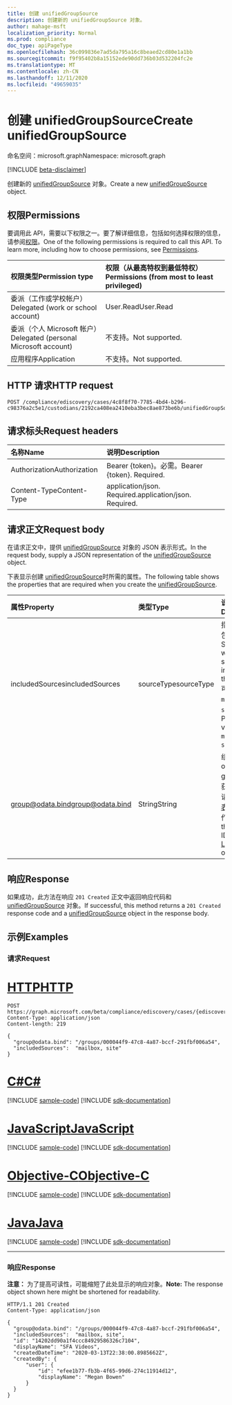 ```yaml
---
title: 创建 unifiedGroupSource
description: 创建新的 unifiedGroupSource 对象。
author: mahage-msft
localization_priority: Normal
ms.prod: compliance
doc_type: apiPageType
ms.openlocfilehash: 36c099836e7ad5da795a16c8beaed2cd80e1a1bb
ms.sourcegitcommit: f9f95402b8a15152ede90dd736b03d532204fc2e
ms.translationtype: MT
ms.contentlocale: zh-CN
ms.lasthandoff: 12/11/2020
ms.locfileid: "49659035"
---
```

# <a name="create-unifiedgroupsource"></a><span data-ttu-id="5dd79-103">创建 unifiedGroupSource</span><span class="sxs-lookup"><span data-stu-id="5dd79-103">Create unifiedGroupSource</span></span>

<span data-ttu-id="5dd79-104">命名空间：microsoft.graph</span><span class="sxs-lookup"><span data-stu-id="5dd79-104">Namespace: microsoft.graph</span></span>

[!INCLUDE [beta-disclaimer](../../includes/beta-disclaimer.md)]

<span data-ttu-id="5dd79-105">创建新的 [unifiedGroupSource](../resources/unifiedgroupsource.md) 对象。</span><span class="sxs-lookup"><span data-stu-id="5dd79-105">Create a new [unifiedGroupSource](../resources/unifiedgroupsource.md) object.</span></span>

## <a name="permissions"></a><span data-ttu-id="5dd79-106">权限</span><span class="sxs-lookup"><span data-stu-id="5dd79-106">Permissions</span></span>

<span data-ttu-id="5dd79-p101">要调用此 API，需要以下权限之一。要了解详细信息，包括如何选择权限的信息，请参阅[权限](/graph/permissions-reference)。</span><span class="sxs-lookup"><span data-stu-id="5dd79-p101">One of the following permissions is required to call this API. To learn more, including how to choose permissions, see [Permissions](/graph/permissions-reference).</span></span>

|<span data-ttu-id="5dd79-109">权限类型</span><span class="sxs-lookup"><span data-stu-id="5dd79-109">Permission type</span></span>|<span data-ttu-id="5dd79-110">权限（从最高特权到最低特权）</span><span class="sxs-lookup"><span data-stu-id="5dd79-110">Permissions (from most to least privileged)</span></span>|
|:---|:---|
|<span data-ttu-id="5dd79-111">委派（工作或学校帐户）</span><span class="sxs-lookup"><span data-stu-id="5dd79-111">Delegated (work or school account)</span></span>|<span data-ttu-id="5dd79-112">User.Read</span><span class="sxs-lookup"><span data-stu-id="5dd79-112">User.Read</span></span>|
|<span data-ttu-id="5dd79-113">委派（个人 Microsoft 帐户）</span><span class="sxs-lookup"><span data-stu-id="5dd79-113">Delegated (personal Microsoft account)</span></span>|<span data-ttu-id="5dd79-114">不支持。</span><span class="sxs-lookup"><span data-stu-id="5dd79-114">Not supported.</span></span>|
|<span data-ttu-id="5dd79-115">应用程序</span><span class="sxs-lookup"><span data-stu-id="5dd79-115">Application</span></span>|<span data-ttu-id="5dd79-116">不支持。</span><span class="sxs-lookup"><span data-stu-id="5dd79-116">Not supported.</span></span>|

## <a name="http-request"></a><span data-ttu-id="5dd79-117">HTTP 请求</span><span class="sxs-lookup"><span data-stu-id="5dd79-117">HTTP request</span></span>

<!-- {
  "blockType": "ignored"
}
-->

``` http
POST /compliance/ediscovery/cases/4c8f8f70-7785-4bd4-b296-c98376a2c5e1/custodians/2192ca408ea2410eba3bec8ae873be6b/unifiedGroupSources
```

## <a name="request-headers"></a><span data-ttu-id="5dd79-118">请求标头</span><span class="sxs-lookup"><span data-stu-id="5dd79-118">Request headers</span></span>

|<span data-ttu-id="5dd79-119">名称</span><span class="sxs-lookup"><span data-stu-id="5dd79-119">Name</span></span>|<span data-ttu-id="5dd79-120">说明</span><span class="sxs-lookup"><span data-stu-id="5dd79-120">Description</span></span>|
|:---|:---|
|<span data-ttu-id="5dd79-121">Authorization</span><span class="sxs-lookup"><span data-stu-id="5dd79-121">Authorization</span></span>|<span data-ttu-id="5dd79-p102">Bearer {token}。必需。</span><span class="sxs-lookup"><span data-stu-id="5dd79-p102">Bearer {token}. Required.</span></span>|
|<span data-ttu-id="5dd79-124">Content-Type</span><span class="sxs-lookup"><span data-stu-id="5dd79-124">Content-Type</span></span>|<span data-ttu-id="5dd79-p103">application/json. Required.</span><span class="sxs-lookup"><span data-stu-id="5dd79-p103">application/json. Required.</span></span>|

## <a name="request-body"></a><span data-ttu-id="5dd79-127">请求正文</span><span class="sxs-lookup"><span data-stu-id="5dd79-127">Request body</span></span>

<span data-ttu-id="5dd79-128">在请求正文中，提供 [unifiedGroupSource](../resources/unifiedgroupsource.md) 对象的 JSON 表示形式。</span><span class="sxs-lookup"><span data-stu-id="5dd79-128">In the request body, supply a JSON representation of the [unifiedGroupSource](../resources/unifiedgroupsource.md) object.</span></span>

<span data-ttu-id="5dd79-129">下表显示创建 [unifiedGroupSource](../resources/unifiedgroupsource.md)时所需的属性。</span><span class="sxs-lookup"><span data-stu-id="5dd79-129">The following table shows the properties that are required when you create the [unifiedGroupSource](../resources/unifiedgroupsource.md).</span></span>

|<span data-ttu-id="5dd79-130">属性</span><span class="sxs-lookup"><span data-stu-id="5dd79-130">Property</span></span>|<span data-ttu-id="5dd79-131">类型</span><span class="sxs-lookup"><span data-stu-id="5dd79-131">Type</span></span>|<span data-ttu-id="5dd79-132">说明</span><span class="sxs-lookup"><span data-stu-id="5dd79-132">Description</span></span>|
|:---|:---|:---|
|<span data-ttu-id="5dd79-133">includedSources</span><span class="sxs-lookup"><span data-stu-id="5dd79-133">includedSources</span></span>|<span data-ttu-id="5dd79-134">sourceType</span><span class="sxs-lookup"><span data-stu-id="5dd79-134">sourceType</span></span>|<span data-ttu-id="5dd79-135">指定此组中包含的源。</span><span class="sxs-lookup"><span data-stu-id="5dd79-135">Specifies which sources are included in this group.</span></span> <span data-ttu-id="5dd79-136">可取值为：`mailbox`、`site`。</span><span class="sxs-lookup"><span data-stu-id="5dd79-136">Possible values are: `mailbox`, `site`.</span></span>|
|<span data-ttu-id="5dd79-137">group@odata.bind</span><span class="sxs-lookup"><span data-stu-id="5dd79-137">group@odata.bind</span></span>|<span data-ttu-id="5dd79-138">String</span><span class="sxs-lookup"><span data-stu-id="5dd79-138">String</span></span>|<span data-ttu-id="5dd79-139">组的 ID。</span><span class="sxs-lookup"><span data-stu-id="5dd79-139">ID of the group.</span></span> <span data-ttu-id="5dd79-140">若要获取组 ID，请使用 ["列表组"](../api/group-list.md) 操作。</span><span class="sxs-lookup"><span data-stu-id="5dd79-140">To get the group ID, use the [List groups](../api/group-list.md) operation.</span></span>|

## <a name="response"></a><span data-ttu-id="5dd79-141">响应</span><span class="sxs-lookup"><span data-stu-id="5dd79-141">Response</span></span>

<span data-ttu-id="5dd79-142">如果成功，此方法在响应 `201 Created` 正文中返回响应代码和 [unifiedGroupSource](../resources/unifiedgroupsource.md) 对象。</span><span class="sxs-lookup"><span data-stu-id="5dd79-142">If successful, this method returns a `201 Created` response code and a [unifiedGroupSource](../resources/unifiedgroupsource.md) object in the response body.</span></span>

## <a name="examples"></a><span data-ttu-id="5dd79-143">示例</span><span class="sxs-lookup"><span data-stu-id="5dd79-143">Examples</span></span>

### <a name="request"></a><span data-ttu-id="5dd79-144">请求</span><span class="sxs-lookup"><span data-stu-id="5dd79-144">Request</span></span>


# <a name="http"></a>[<span data-ttu-id="5dd79-145">HTTP</span><span class="sxs-lookup"><span data-stu-id="5dd79-145">HTTP</span></span>](#tab/http)
<!-- {
  "blockType": "request",
  "name": "create_unifiedgroupsource_from_"
}
-->

``` http
POST https://graph.microsoft.com/beta/compliance/ediscovery/cases/{ediscoveryCaseId}/custodians/{custodianId}/unifiedGroupSources
Content-Type: application/json
Content-length: 219

{
  "group@odata.bind": "/groups/000044f9-47c8-4a87-bccf-291fbf006a54",
  "includedSources":  "mailbox, site"
}
```
# <a name="c"></a>[<span data-ttu-id="5dd79-146">C#</span><span class="sxs-lookup"><span data-stu-id="5dd79-146">C#</span></span>](#tab/csharp)
[!INCLUDE [sample-code](../includes/snippets/csharp/create-unifiedgroupsource-from--csharp-snippets.md)]
[!INCLUDE [sdk-documentation](../includes/snippets/snippets-sdk-documentation-link.md)]

# <a name="javascript"></a>[<span data-ttu-id="5dd79-147">JavaScript</span><span class="sxs-lookup"><span data-stu-id="5dd79-147">JavaScript</span></span>](#tab/javascript)
[!INCLUDE [sample-code](../includes/snippets/javascript/create-unifiedgroupsource-from--javascript-snippets.md)]
[!INCLUDE [sdk-documentation](../includes/snippets/snippets-sdk-documentation-link.md)]

# <a name="objective-c"></a>[<span data-ttu-id="5dd79-148">Objective-C</span><span class="sxs-lookup"><span data-stu-id="5dd79-148">Objective-C</span></span>](#tab/objc)
[!INCLUDE [sample-code](../includes/snippets/objc/create-unifiedgroupsource-from--objc-snippets.md)]
[!INCLUDE [sdk-documentation](../includes/snippets/snippets-sdk-documentation-link.md)]

# <a name="java"></a>[<span data-ttu-id="5dd79-149">Java</span><span class="sxs-lookup"><span data-stu-id="5dd79-149">Java</span></span>](#tab/java)
[!INCLUDE [sample-code](../includes/snippets/java/create-unifiedgroupsource-from--java-snippets.md)]
[!INCLUDE [sdk-documentation](../includes/snippets/snippets-sdk-documentation-link.md)]

---


### <a name="response"></a><span data-ttu-id="5dd79-150">响应</span><span class="sxs-lookup"><span data-stu-id="5dd79-150">Response</span></span>

<span data-ttu-id="5dd79-151">**注意：** 为了提高可读性，可能缩短了此处显示的响应对象。</span><span class="sxs-lookup"><span data-stu-id="5dd79-151">**Note:** The response object shown here might be shortened for readability.</span></span>
<!-- {
  "blockType": "response",
  "truncated": true,
  "@odata.type": "microsoft.graph.unifiedGroupSource"
}
-->

``` http
HTTP/1.1 201 Created
Content-Type: application/json

{
  "group@odata.bind": "/groups/000044f9-47c8-4a87-bccf-291fbf006a54",
  "includedSources":  "mailbox, site",
  "id": "14202dd90a1f4ccc84929586326c7104",
  "displayName": "SFA Videos",
  "createdDateTime": "2020-03-13T22:38:00.8985662Z",
  "createdBy": {
      "user": {
          "id": "efee1b77-fb3b-4f65-99d6-274c11914d12",
          "displayName": "Megan Bowen"
      }
  }
}
```
